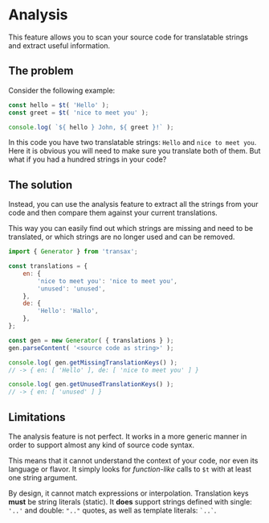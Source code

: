 # Analysis
This feature allows you to scan your source code for translatable strings and extract useful information.

## The problem
Consider the following example:

```js
const hello = $t( 'Hello' );
const greet = $t( 'nice to meet you' );

console.log( `${ hello } John, ${ greet }!` );
```

In this code you have two translatable strings: `Hello` and `nice to meet you`. Here it is obvious you will need to make
sure you translate both of them. But what if you had a hundred strings in your code?

## The solution
Instead, you can use the analysis feature to extract all the strings from your code and then compare them against
your current translations.

This way you can easily find out which strings are missing and need to be translated, or which strings are no longer
used and can be removed.

```js
import { Generator } from 'transax';

const translations = {
    en: {
        'nice to meet you': 'nice to meet you',
        'unused': 'unused',
    },
    de: {
        'Hello': 'Hallo',
    },
};

const gen = new Generator( { translations } );
gen.parseContent( '<source code as string>' );

console.log( gen.getMissingTranslationKeys() );
// -> { en: [ 'Hello' ], de: [ 'nice to meet you' ] }

console.log( gen.getUnusedTranslationKeys() );
// -> { en: [ 'unused' ] }
```

## Limitations
The analysis feature is not perfect. It works in a more generic manner in order to support almost any kind of
source code syntax.

This means that it cannot understand the context of your code, nor even its language or flavor. It simply looks for
*function-like* calls to `$t` with at least one string argument.

By design, it cannot match expressions or interpolation. Translation keys **must** be string literals (static). It
**does** support strings defined with single: `'..'` and double: `".."` quotes, as well as template
literals: `` `..` ``.
